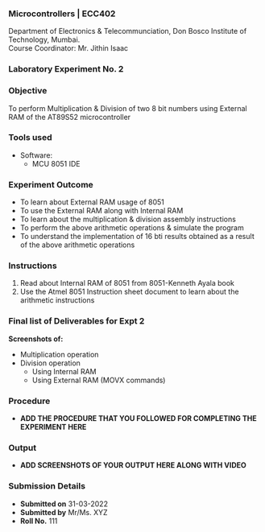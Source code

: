 ### Microcontrollers | ECC402 
Department of Electronics & Telecommunciation, 
Don Bosco Institute of Technology, Mumbai.  
Course Coordinator: Mr. Jithin Isaac

### Laboratory Experiment No. 2
 
### Objective  
To perform Multiplication & Division of two 8 bit numbers using External RAM of the AT89S52 microcontroller
 
### Tools used  
- Software: 
  - MCU 8051 IDE 

### Experiment Outcome
- To learn about External RAM usage of 8051
- To use the External RAM along with Internal RAM
- To learn about the multiplication & division assembly instructions
- To perform the above arithmetic operations & simulate the program
- To understand the implementation of 16 bti results obtained as a result of the above arithmetic operations

### Instructions

1. Read about Internal RAM of 8051 from 8051-Kenneth Ayala book
2. Use the Atmel 8051 Instruction sheet document to learn about the arithmetic instructions

### Final list of Deliverables for Expt 2

**Screenshots of:**
- Multiplication operation
- Division operation
  - Using Internal RAM
  - Using External RAM (MOVX commands)

### Procedure 
- **ADD THE PROCEDURE THAT YOU FOLLOWED FOR COMPLETING THE EXPERIMENT HERE**

### Output
- **ADD SCREENSHOTS OF YOUR OUTPUT HERE ALONG WITH VIDEO**  

### Submission Details
- **Submitted on** 31-03-2022
- **Submitted by** Mr/Ms. XYZ
- **Roll No.** 111
